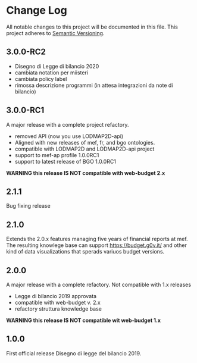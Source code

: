 Change Log
===========
All notable changes to this project will be documented in this file.
This project adheres to [Semantic Versioning](http://semver.org/).

## 3.0.0-RC2

- Disegno di Legge di bilancio 2020
- cambiata notation per miisteri
- cambiata policy label
- rimossa descrizione programmi (in attesa integrazioni da note di bilancio)

## 3.0.0-RC1

A major release with a complete project refactory. 

- removed API (now you use LODMAP2D-api)
- Aligned with new releases of mef, fr, and bgo ontologies.
- compatible with LODMAP2D and LODMAP2D-api project
- support to mef-ap profile 1.0.0RC1
- support to latest release of BGO 1.0.0RC1

**WARNING this release IS NOT compatible with web-budget 2.x**


## 2.1.1

Bug fixing release

## 2.1.0

Extends the 2.0.x features managing five years of financial reports at mef. 
The resulting knowlege base can support https://budget.g0v.it/ and other kind of data visualizations that sperads variuos budget versions.

## 2.0.0

A major release with a complete refactory. Not compatible with 1.x releases

- Legge di bilancio 2019 approvata
- compatible with web-budget v. 2.x
- refactory struttura knowledge base

**WARNING this release IS NOT compatible wit web-budget 1.x**


## 1.0.0

First official release
Disegno di legge del bilancio 2019.

